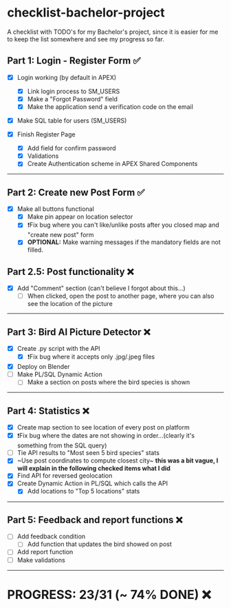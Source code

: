 # checklist-bachelor-project
A checklist with TODO's for my Bachelor's project, since it is easier for me to keep the list somewhere and see my progress so far.


## Part 1: Login - Register Form ✅

- [x] Login working (by default in APEX)
  - [x] Link login process to SM_USERS
  - [x] Make a "Forgot Password" field
  - [x] Make the application send a verification code on the email
    
- [x] Make SQL table for users (SM_USERS)

- [x] Finish Register Page
  - [x] Add field for confirm password
  - [x] Validations
  - [x] Create Authentication scheme in APEX Shared Components
      
 ---    

## Part 2: Create new Post Form ✅
- [x] Make all buttons functional
  - [x] Make pin appear on location selector
  - [x] ❗️Fix bug where you can't like/unlike posts after you closed map and "create new post" form
  - [x] **OPTIONAL:** Make warning messages if the mandatory fields are not filled.

## Part 2.5: Post functionality ❌
- [X] Add "Comment" section (can't believe I forgot about this...)
  - [ ] When clicked, open the post to another page, where you can also see the location of the picture

---

## Part 3: Bird AI Picture Detector ❌
- [x] Create .py script with the API
  - [X] ❗️Fix bug where it accepts only .jpg/.jpeg files
- [X] Deploy on Blender
- [ ] Make PL/SQL Dynamic Action 
  - [ ] Make a section on posts where the bird species is shown

---

## Part 4: Statistics ❌
- [x] Create map section to see location of every post on platform
- [x] ❗️Fix bug where the dates are not showing in order...(clearly it's something from the SQL query)
- [ ] Tie API results to "Most seen 5 bird species" stats
- [x] ~Use post coordinates to compute closest city~  **this was a bit vague, I will explain in the following checked items what I did**
- [x] Find API for reversed geolocation
- [x] Create Dynamic Action in PL/SQL which calls the API
  - [x] Add locations to "Top 5 locations" stats
 
---

## Part 5: Feedback and report functions ❌
- [ ] Add feedback condition
  - [ ] Add function that updates the bird showed on post
- [ ] Add report function
- [ ] Make validations

---

# PROGRESS: 23/31 (~ 74% DONE) ❌
